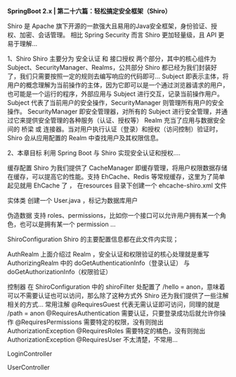**SpringBoot 2.x | 第二十六篇：轻松搞定安全框架（Shiro）**


Shiro 是 Apache 旗下开源的一款强大且易用的Java安全框架，身份验证、授权、加密、会话管理。 相比 Spring Security 而言 Shiro 更加轻量级，且 API 更易于理解…


1、Shiro
Shiro 主要分为 安全认证 和 接口授权 两个部分，其中的核心组件为 Subject、SecurityManager、Realms，公共部分 Shiro 都已经为我们封装好了，我们只需要按照一定的规则去编写响应的代码即可…
Subject 即表示主体，将用户的概念理解为当前操作的主体，因为它即可以是一个通过浏览器请求的用户，也可能是一个运行的程序，外部应用与 Subject 进行交互，记录当前操作用户。Subject 代表了当前用户的安全操作，SecurityManager 则管理所有用户的安全操作。
SecurityManager 即安全管理器，对所有的 Subject 进行安全管理，并通过它来提供安全管理的各种服务（认证、授权等）
Realm 充当了应用与数据安全间的 桥梁 或 连接器。当对用户执行认证（登录）和授权（访问控制）验证时，Shiro 会从应用配置的 Realm 中查找用户及其权限信息。

2、本章目标
利用 Spring Boot 与 Shiro 实现安全认证和授权….

缓存配置
Shiro 为我们提供了 CacheManager 即缓存管理，将用户权限数据存储在缓存，可以提高它的性能。支持 EhCache、Redis 等常规缓存，这里为了简单起见就用 EhCache 了 ， 在resources 目录下创建一个 ehcache-shiro.xml 文件

实体类
创建一个 User.java ，标记为数据库用户

伪造数据
支持 roles、permissions，比如你一个接口可以允许用户拥有某一个角色，也可以是拥有某一个 permission …

ShiroConfiguration
Shiro 的主要配置信息都在此文件内实现；

AuthRealm
上面介绍过 Realm ，安全认证和权限验证的核心处理就是重写 AuthorizingRealm 中的 doGetAuthenticationInfo（登录认证） 与 doGetAuthorizationInfo（权限验证）

控制器
在 ShiroConfiguration 中的 shiroFilter 处配置了 /hello = anon，意味着可以不需要认证也可以访问，那么除了这种方式外 Shiro 还为我们提供了一些注解相关的方式…
常用注解
@RequiresGuest 代表无需认证即可访问，同理的就是 /path = anon
@RequiresAuthentication 需要认证，只要登录成功后就允许你操作
@RequiresPermissions 需要特定的权限，没有则抛出AuthorizationException
@RequiresRoles 需要特定的橘色，没有则抛出AuthorizationException
@RequiresUser 不太清楚，不常用…

LoginController

UserController

